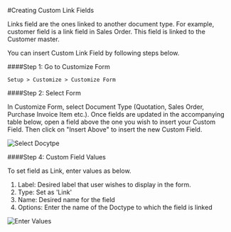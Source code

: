 <!-- add-breadcrumbs -->
#Creating Custom Link Fields

Links field are the ones linked to another document type. For example, customer field is a link field in Sales Order. This field is linked to the Customer master.

You can insert Custom Link Field by following steps below.


####Step 1: Go to Customize Form

`Setup > Customize > Customize Form`

####Step 2: Select Form

In Customize Form, select Document Type (Quotation, Sales Order, Purchase Invoice Item etc.). Once fields are updated in the accompanying table below, open a field above the one you wish to insert your Custom Field. Then click on "Insert Above" to insert the new Custom Field.

<img alt="Select Docytpe" class="screenshot" src="/docs/assets/img/articles/link-field-1.gif">

####Step 4: Custom Field Values

To set field as Link, enter values as below.

1. Label: Desired label that user wishes to display in the form.
1. Type: Set as 'Link'
1. Name: Desired name for the field
1. Options: Enter the name of the Doctype to which the field is linked

<img alt="Enter Values" class="screenshot" src="/docs/assets/img/articles/link-field-2.png">

<!-- markdown -->
